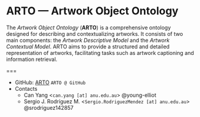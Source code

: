 # ARTO — Artwork Object Ontology

The *Artwork Object Ontology* (**ARTO**) is a comprehensive ontology designed for describing and contextualizing artworks. It consists of two main components: the *Artwork Descriptive Model* and the *Artwork Contextual Model*. ARTO aims to provide a structured and detailed representation of artworks, facilitating tasks such as artwork captioning and information retrieval.

===
- GitHub: [ARTO](https://github.com/socialMachineLab/ArtworkOntology/) `ARTO @ GitHub`  
- Contacts
  - Can Yang <`can.yang [at] anu.edu.au`> @young-elliot
  - Sergio J. Rodríguez M. <`Sergio.RodriguezMendez [at] anu.edu.au`> @srodriguez142857  
